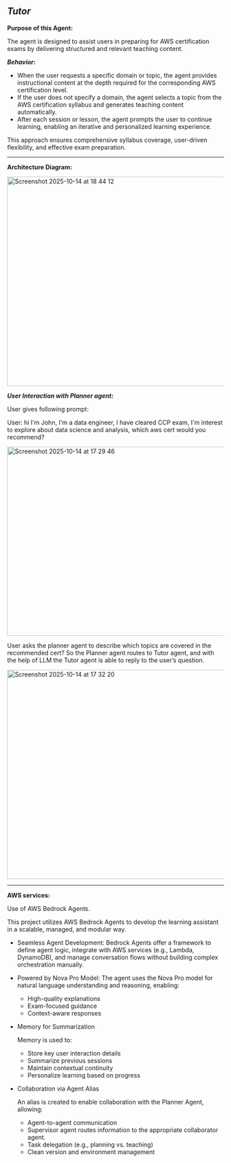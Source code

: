 *Tutor*
------------- 
**Purpose of this Agent:**

The agent is designed to assist users in preparing for AWS certification exams by delivering structured and relevant teaching content.

***Behavior:***
 - When the user requests a specific domain or topic, the agent provides instructional content at the depth required for the corresponding AWS certification level.
 - If the user does not specify a domain, the agent selects a topic from the AWS certification syllabus and generates teaching content automatically.
 - After each session or lesson, the agent prompts the user to continue learning, enabling an iterative and personalized learning experience.

This approach ensures comprehensive syllabus coverage, user-driven flexibility, and effective exam preparation.

------------- 
**Architecture Diagram:**

<img width="819" height="486" alt="Screenshot 2025-10-14 at 18 44 12" src="https://github.com/user-attachments/assets/2ea26500-a433-4e0b-8470-7f63343391df" />

***User Interaction with Planner agent:***

User gives following prompt: 

User: hi I'm John, I'm a data engineer, I have cleared CCP exam, I'm interest to explore about data science and analysis, which aws cert would you recommend?

<img width="1164" height="439" alt="Screenshot 2025-10-14 at 17 29 46" src="https://github.com/user-attachments/assets/69d6c316-f1bb-4a7c-a12d-5c57156ee94a" />


User asks the planner agent to describe which topics are covered in the recommended cert?
So the Planner agent routes to Tutor agent, and with the help of LLM the Tutor agent is able to reply to the user’s question.

<img width="1164" height="486" alt="Screenshot 2025-10-14 at 17 32 20" src="https://github.com/user-attachments/assets/b47f2cca-7066-4e4b-8579-8f9c7520e141" />

-----------------

**AWS services:**

Use of AWS Bedrock Agents. 

This project utilizes AWS Bedrock Agents to develop the learning assistant in a scalable, managed, and modular way.

 - Seamless Agent Development: Bedrock Agents offer a framework to define agent logic, integrate with AWS services (e.g., Lambda, DynamoDB), and manage conversation flows without    building complex orchestration manually.
 - Powered by Nova Pro Model: The agent uses the Nova Pro model for natural language understanding and reasoning, enabling:
   - High-quality explanations
   - Exam-focused guidance
   - Context-aware responses


 - Memory for Summarization
   
   Memory is used  to:
   - Store key user interaction details
   - Summarize previous sessions
   - Maintain contextual continuity
   - Personalize learning based on progress


- Collaboration via Agent Alias
  
  An alias is created to enable collaboration with the Planner Agent, allowing:
  - Agent-to-agent communication
  - Supervisor agent routes information to the appropriate collaborator agent.
  - Task delegation (e.g., planning vs. teaching)
  - Clean version and environment management






